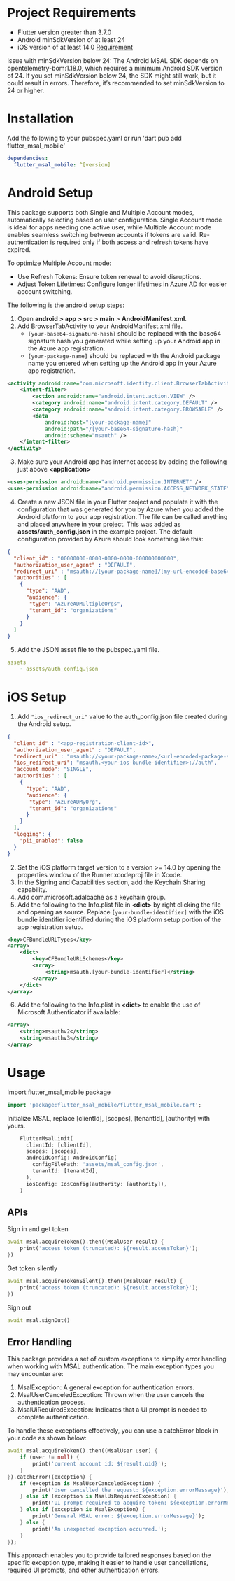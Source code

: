 # Project Requirements

* Flutter version greater than 3.7.0
* Android minSdkVersion of at least 24 
* iOS version of at least 14.0 [Requirement](https://learn.microsoft.com/en-us/entra/msal/objc/#supported-versions)

Issue with minSdkVersion below 24: The Android MSAL SDK depends on opentelemetry-bom:1.18.0, which requires a minimum Android SDK version of 24. If you set minSdkVersion below 24, the SDK might still work, but it could result in errors. Therefore, it’s recommended to set minSdkVersion to 24 or higher.

# Installation

Add the following to your pubspec.yaml or run 'dart pub add flutter_msal_mobile'
```yaml
dependencies:
  flutter_msal_mobile: ^[version]
```

# Android Setup

This package supports both Single and Multiple Account modes, automatically selecting based on user configuration. Single Account mode is ideal for apps needing one active user, while Multiple Account mode enables seamless switching between accounts if tokens are valid. Re-authentication is required only if both access and refresh tokens have expired.

To optimize Multiple Account mode:

- Use Refresh Tokens: Ensure token renewal to avoid disruptions.
- Adjust Token Lifetimes: Configure longer lifetimes in Azure AD for easier account switching.

The following is the android setup steps:

1. Open **android > app > src > main** > **AndroidManifest.xml**.
2. Add BrowserTabActivity to your AndroidManifest.xml file.
    * `[your-base64-signature-hash]` should be replaced with the base64 signature hash you generated while setting up your Android app in the Azure app registration.
    * `[your-package-name]` should be replaced with the Android package name you entered when setting up the Android app in your Azure app registration.
```xml
<activity android:name="com.microsoft.identity.client.BrowserTabActivity">
    <intent-filter>
        <action android:name="android.intent.action.VIEW" />
        <category android:name="android.intent.category.DEFAULT" />
        <category android:name="android.intent.category.BROWSABLE" />
        <data
            android:host="[your-package-name]"
            android:path="/[your-base64-signature-hash]"
            android:scheme="msauth" />
    </intent-filter>
</activity>
```
3. Make sure your Android app has internet access by adding the following just above **\<application\>**
```xml
<uses-permission android:name="android.permission.INTERNET" />
<uses-permission android:name="android.permission.ACCESS_NETWORK_STATE" />
```
4. Create a new JSON file in your Flutter project and populate it with the configuration that was generated for you by Azure when you added the Android platform to your app registration.  The file can be called anything and placed anywhere in your project.  This was added as **assets/auth_config.json** in the example project.  The default configuration provided by Azure should look something like this:
```json
{
  "client_id" : "00000000-0000-0000-0000-000000000000",
  "authorization_user_agent" : "DEFAULT",
  "redirect_uri" : "msauth://[your-package-name]/[my-url-encoded-base64-signature-hash]",
  "authorities" : [
    {
      "type": "AAD",
      "audience": {
       "type": "AzureADMultipleOrgs",
       "tenant_id": "organizations"
      }
    }
  ]
}
```
5. Add the JSON asset file to the pubspec.yaml file.
```yaml
assets
    - assets/auth_config.json
```

# iOS Setup
1. Add `"ios_redirect_uri"` value to the auth_config.json file created during the Android setup.
```json
{
  "client_id" : "<app-registration-client-id>",
  "authorization_user_agent" : "DEFAULT",
  "redirect_uri" : "msauth://<your-package-name>/<url-encoded-package-signature-hash>",
  "ios_redirect_uri": "msauth.<your-ios-bundle-identifier>://auth",
  "account_mode": "SINGLE",
  "authorities" : [
    {
      "type": "AAD",
      "audience": {
       "type": "AzureADMyOrg",
       "tenant_id": "organizations"
      }
    }
  ],
  "logging": {
    "pii_enabled": false
  }
}
```
2. Set the iOS platform target version to a version >= 14.0 by opening the properties window of the Runner.xcodeproj file in Xcode.
3. In the Signing and Capabilities section, add the Keychain Sharing capability.
4. Add com.microsoft.adalcache as a keychain group.
5. Add the following to the Info.plist file in **\<dict\>** by right clicking the file and opening as source. Replace `[your-bundle-identifier]` with the iOS bundle identifier identified during the iOS platform setup portion of the app registration setup.
```xml
<key>CFBundleURLTypes</key>
<array>
    <dict>
        <key>CFBundleURLSchemes</key>
        <array>
            <string>msauth.[your-bundle-identifier]</string>
        </array>
    </dict>
</array>
```
6. Add the following to the Info.plist in **\<dict\>** to enable the use of Microsoft Authenticator if available:
```xml
<array>
    <string>msauthv2</string>
    <string>msauthv3</string>
</array>
```

# Usage

Import flutter_msal_mobile package
```dart
import 'package:flutter_msal_mobile/flutter_msal_mobile.dart';
```

Initialize MSAL, replace [clientId], [scopes], [tenantId], [authority] with yours.
```dart
    FlutterMsal.init(
      clientId: [clientId],
      scopes: [scopes],
      androidConfig: AndroidConfig(
        configFilePath: 'assets/msal_config.json',
        tenantId: [tenantId],
      ),
      iosConfig: IosConfig(authority: [authority]),
    )
```

## APIs

Sign in and get token
```dart
await msal.acquireToken().then((MsalUser result) {
    print('access token (truncated): ${result.accessToken}');
})
```

Get token silently
```dart
await msal.acquireTokenSilent().then((MsalUser result) {
    print('access token (truncated): ${result.accessToken}');
})
```

Sign out
```dart
await msal.signOut()
```

## Error Handling
This package provides a set of custom exceptions to simplify error handling when working with MSAL authentication. The main exception types you may encounter are:

1. MsalException: A general exception for authentication errors.
2. MsalUserCanceledException: Thrown when the user cancels the authentication process.
3. MsalUiRequiredException: Indicates that a UI prompt is needed to complete authentication.

To handle these exceptions effectively, you can use a catchError block in your code as shown below:
```dart
await msal.acquireToken().then((MsalUser user) {
    if (user != null) {
        print('current account id: ${result.oid}');
    }
}).catchError((exception) {
    if (exception is MsalUserCanceledException) {
        print('User cancelled the request: ${exception.errorMessage}');
    } else if (exception is MsalUiRequiredException) {
        print('UI prompt required to acquire token: ${exception.errorMessage}');
    } else if (exception is MsalException) {
        print('General MSAL error: ${exception.errorMessage}');
    } else {
        print('An unexpected exception occurred.');
    }
});
```
This approach enables you to provide tailored responses based on the specific exception type, making it easier to handle user cancellations, required UI prompts, and other authentication errors.